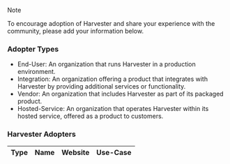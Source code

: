 > [!NOTE]
> 
> To encourage adoption of Harvester and share your experience with the community, please add your information below.

### Adopter Types
- End-User: An organization that runs Harvester in a production environment.
- Integration: An organization offering a product that integrates with Harvester by providing additional services or functionality.
- Vendor: An organization that includes Harvester as part of its packaged product.
- Hosted-Service: An organization that operates Harvester within its hosted service, offered as a product to customers.

### Harvester Adopters

| Type | Name | Website | Use-Case |
|:-|:-|:-|:-|
